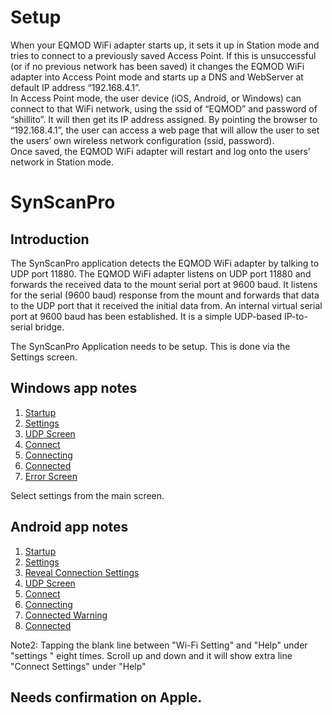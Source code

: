 # Setup

When your EQMOD WiFi adapter starts up, it sets it up in Station mode and tries to connect to a previously saved Access Point. If this is unsuccessful (or if no previous network has been saved) it changes the EQMOD WiFi adapter into Access Point mode and starts up a DNS and WebServer at default IP address “192.168.4.1”.  
In Access Point mode, the user device (iOS, Android, or Windows) can connect to that WiFi network, using the ssid of “EQMOD” and password of “shillito”. It will then get its IP address assigned. By pointing the browser to “192.168.4.1”, the user can access a web page that will allow the user to set the users’ own wireless network configuration (ssid, password).  
Once saved, the EQMOD WiFi adapter will restart and log onto the users’ network in Station mode.  

# SynScanPro

## Introduction 

The SynScanPro application detects the EQMOD WiFi adapter by talking to UDP port 11880. The EQMOD WiFi adapter listens on UDP port 11880 and forwards the received data to the mount serial port at 9600 baud. It listens for the serial (9600 baud) response from the mount and forwards that data to the UDP port that it received the initial data from. An internal virtual serial port at 9600 baud has been established. It is a simple UDP-based IP-to-serial bridge.

The SynScanPro Application needs to be setup. This is done via the Settings screen.
## Windows app notes

1. [Startup](https://github.com/ozarchie/EQMOD-WiFi/blob/master/Documentation/images/EQMODWiFiAndroid-1.png)   
2. [Settings](https://github.com/ozarchie/EQMOD-WiFi/blob/master/Documentation/images/EQMODWiFiAndroid-2.png)  
3. [UDP Screen](github.com/ozarchie/EQMOD-WiFi/tree/master/Documentation/images/EQMODWiFiWin-3.png)  
4. [Connect](github.com/ozarchie/EQMOD-WiFi/tree/master/Documentation/images/EQMODWiFiWin-4.png)  
5. [Connecting](github.com/ozarchie/EQMOD-WiFi/tree/master/Documentation/images/EQMODWiFiWin-5.png)  
6. [Connected](github.com/ozarchie/EQMOD-WiFi/tree/images/master/Documentation/EQMODWiFiWin-6.png)  
7. [Error Screen](github.com/ozarchie/EQMOD-WiFi/tree/images/master/Documentation/EQMODWiFiWin-7.png)  

Select settings from the main screen.

## Android app notes
1. [Startup](github.com/ozarchie/EQMOD-WiFi/tree/master/Documentation/images/EQMODWiFiAndroid-1.png)
2. [Settings](github.com/ozarchie/EQMOD-WiFi/tree/master/Documentation/images/EQMODWiFiAndroid-2.png)
3. [Reveal Connection Settings](github.com/ozarchie/EQMOD-WiFi/tree/master/Documentation/images/EQMODWiFiAndroid-3.png)
4. [UDP Screen](github.com/ozarchie/EQMOD-WiFi/tree/master/Documentation/images/EQMODWiFiAndroid-4.png)
5. [Connect](github.com/ozarchie/EQMOD-WiFi/tree/master/Documentation/images/EQMODWiFiAndroid-5.png)
6. [Connecting](github.com/ozarchie/EQMOD-WiFi/tree/master/Documentation/images/EQMODWiFiAndroid-6.png)
7. [Connected Warning](github.com/ozarchie/EQMOD-WiFi/master/Documentation/tree/images/EQMODWiFiAndroid-7.png)
8. [Connected](github.com/ozarchie/EQMOD-WiFi/master/Documentation/tree/images/EQMODWiFiAndroid-8.png)

Note2: Tapping the blank line between "Wi-Fi Setting" and "Help" under "settings " eight times. Scroll up and down and it will show extra line "Connect Settings" under "Help"

## Needs confirmation on Apple.
